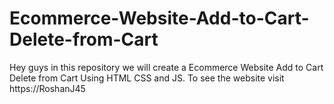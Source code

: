 # Ecommerce-Website-Add-to-Cart-Delete-from-Cart
Hey guys in this repository we will create a Ecommerce Website Add to Cart Delete from Cart Using HTML CSS and JS. To see the website visit https://RoshanJ45
